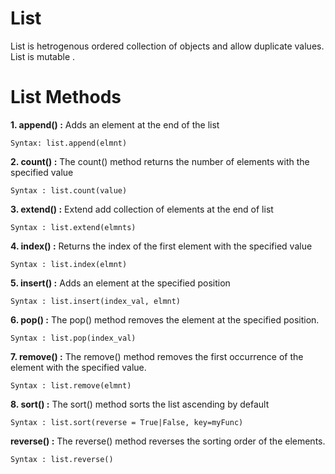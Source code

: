 # List
List is hetrogenous ordered collection of objects and allow duplicate values. List is mutable .

# List Methods 
**1. append() :** Adds an element at the end of the list 

    Syntax: list.append(elmnt)

**2. count() :** The count() method returns the number of elements with the specified value

    Syntax : list.count(value)

**3. extend() :** Extend add collection of elements at the end of list
    
    Syntax : list.extend(elmnts)

**4. index() :** Returns the index of the first element with the specified value

    Syntax : list.index(elmnt)

**5. insert() :** Adds an element at the specified position

    Syntax : list.insert(index_val, elmnt)

**6. pop() :** The pop() method removes the element at the specified position.

    Syntax : list.pop(index_val) 

**7. remove() :** The remove() method removes the first occurrence of the element with the specified value.

    Syntax : list.remove(elmnt)

**8. sort() :** The sort() method sorts the list ascending by default

    Syntax : list.sort(reverse = True|False, key=myFunc)

**reverse() :** The reverse() method reverses the sorting order of the elements.

    Syntax : list.reverse() 